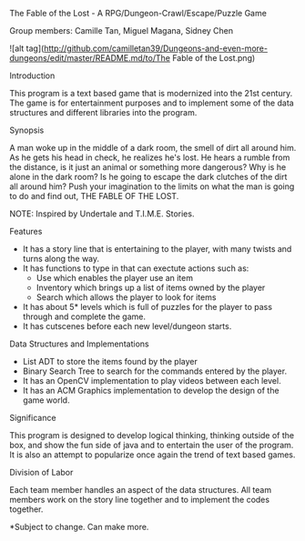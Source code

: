 The Fable of the Lost - A RPG/Dungeon-Crawl/Escape/Puzzle Game

Group members: Camille Tan, Miguel Magana, Sidney Chen

![alt tag](http://github.com/camilletan39/Dungeons-and-even-more-dungeons/edit/master/README.md/to/The Fable of the Lost.png)

Introduction

  This program is a text based game that is modernized into the 21st century. The game is for entertainment purposes and to implement some of the data structures and different libraries into the program. 
  
Synopsis

A man woke up in the middle of a dark room, the smell of dirt all around him. As he gets his head in check, he realizes he's lost. He hears a rumble from the distance, is it just an animal or something more dangerous? Why is he alone in the dark room? Is he going to escape the dark clutches of the dirt all around him? Push your imagination to the limits on what the man is going to do and find out, THE FABLE OF THE LOST.

NOTE: Inspired by Undertale and T.I.M.E. Stories.


Features

- It has a story line that is entertaining to the player, with many twists and turns along the way.
- It has functions to type in that can exectute actions such as:
  - Use which enables the player use an item
  - Inventory which brings up a list of items owned by the player
  - Search which allows the player to look for items
- It has about 5* levels which is full of puzzles for the player to pass through and complete the game.
- It has cutscenes before each new level/dungeon starts.


Data Structures and Implementations

- List ADT to store the items found by the player
- Binary Search Tree to search for the commands entered by the player.
- It has an OpenCV implementation to play videos between each level.
- It has an ACM Graphics implementation to develop the design of the game world.


Significance

  This program is designed to develop logical thinking, thinking outside of the box, and show the fun side of java and to entertain the user of the program. It is also an attempt to popularize once again the trend of text based games.
  
  
Division of Labor

Each team member handles an aspect of the data structures.
All team members work on the story line together and to implement the codes together.


*Subject to change. Can make more.

